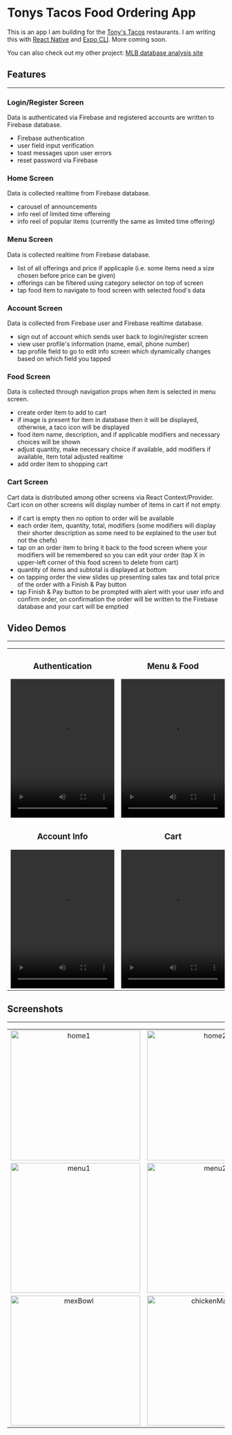 # Tonys Tacos Food Ordering App

This is an app I am building for the [Tony's Tacos](https://www.tonystaco.com/) restaurants. I am writing this with [React Native](https://github.com/facebook/react-native "react-native") and [Expo CLI](https://github.com/expo/expo-cli "expo-cli"). More coming soon.

You can also check out my other project: [MLB database analysis site](https://daniel.courtneyco.com/ "my-website")

## Features

---

### Login/Register Screen

Data is authenticated via Firebase and registered accounts are written to Firebase database.

<ul>
    <li>Firebase authentication</li>
    <li>user field input verification</li>
    <li>toast messages upon user errors</li>
    <li>reset password via Firebase</li>
</ul>

### Home Screen

Data is collected realtime from Firebase database.

<ul>
    <li>carousel of announcements</li>
    <li>info reel of limited time offereing</li>
    <li>info reel of popular items (currently the same as limited time offering)</li>
</ul>

### Menu Screen

Data is collected realtime from Firebase database.

<ul>
    <li>list of all offerings and price if applicaple (i.e. some items need a size chosen before price can be given)</li>
    <li>offerings can be filtered using category selector on top of screen</li>
    <li>tap food item to navigate to food screen with selected food's data</li>
</ul>

### Account Screen

Data is collected from Firebase user and Firebase realtime database.

<ul>
    <li>sign out of account which sends user back to login/register screen</li>
    <li>view user profile's information (name, email, phone number)</li>
    <li>tap profile field to go to edit info screen which dynamically changes based on which field you tapped</li>
</ul>

### Food Screen

Data is collected through navigation props when item is selected in menu screen.

<ul>
    <li>create order item to add to cart</li>
    <li>if image is present for item in database then it will be displayed, otherwise, a taco icon will be displayed</li>
    <li>food item name, description, and if applicable modifiers and necessary choices will be shown</li>
    <li>adjust quantity, make necessary choice if available, add modifiers if available, item total adjusted realtime</li>
    <li>add order item to shopping cart</li>
</ul>

### Cart Screen

Cart data is distributed among other screens via React Context/Provider. Cart icon on other screens will display number of items in cart if not empty.

<ul>
    <li>if cart is empty then no option to order will be available</li>
    <li>each order item, quantity, total, modifiers (some modifiers will display their shorter description as some need to be explained to the user but not the chefs)</li>
    <li>tap on an order item to bring it back to the food screen where your modifiers will be remembered so you can edit your order (tap X in upper-left corner of this food screen to delete from cart)</li>
    <li>quantity of items and subtotal is displayed at bottom</li>
    <li>on tapping order the view slides up presenting sales tax and total price of the order with a Finish & Pay button</li>
    <li>tap Finish & Pay button to be prompted with alert with your user info and confirm order, on confirmation the order will be written to the Firebase database and your cart will be emptied</li>
</ul>

## Video Demos

---

<table style="text-align:center;">
    <tr>
        <td>
            <h3>Authentication</h3>
            <video width="240" height="320" controls>
            <source src="movie.mp4" type="video/mp4">
                video not available.
            </video>
        </td>
        <td>
        <h3>Menu & Food</h3>
            <video width="240" height="320" controls>
            <source src="movie.mp4" type="video/mp4">
                video not available.
            </video>
        </td>
    </tr>
    <tr>
        <td>
        <h3>Account Info</h3>
            <video width="240" height="320" controls>
            <source src="movie.mp4" type="video/mp4">
                video not available.
            </video>
        <td>
        <h3>Cart</h3>
            <video width="240" height="320" controls>
            <source src="movie.mp4" type="video/mp4">
                video not available.
            </video>
        </td>
    </tr>
</table>

## Screenshots

---

<table style="text-align:center;">
    <tr>
        <td>
        <img src="https://daniel.courtneyco.com/TonysTacos/homePage.png" alt="home1" width="300"/>
        </td>
        <td>
        <img src="https://daniel.courtneyco.com/TonysTacos/homePage2.png" alt="home2" width="300"/>
        </td>
    </tr>
    <tr>
        <td>
        <img src="https://daniel.courtneyco.com/TonysTacos/menu.png" alt="menu1" width="300"/>
        </td>
        <td>
        <img src="https://daniel.courtneyco.com/TonysTacos/menu2.png" alt="menu2" width="300"/>
        </td>
    </tr>
    <tr>
        <td>
        <img src="https://daniel.courtneyco.com/TonysTacos/mexBowl.png" alt="mexBowl" width="300"/>
        </td>
        <td>
        <img src="https://daniel.courtneyco.com/TonysTacos/chickenMango.png" alt="chickenMango" width="300"/>
        </td>
    </tr>
</table>
